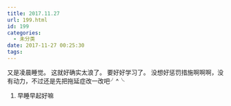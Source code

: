 ```yaml
---
title: 2017.11.27
url: 199.html
id: 199
categories:
  - 未分类
date: 2017-11-27 00:25:30
tags:
---
```


又是凌晨睡觉。 这就好确实太浪了。 要好好学习了。 没想好惩罚措施啊啊啊，没有动力，不过还是先把拖延症改一改吧╯^╰

1.  早睡早起好嘛